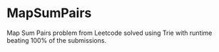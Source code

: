 # MapSumPairs
Map Sum Pairs problem from Leetcode solved using Trie with runtime beating 100% of the submissions.
